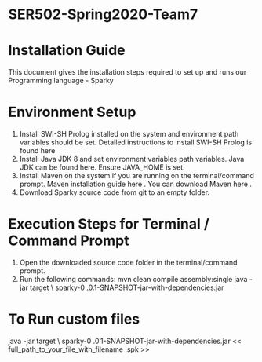 # SER502-Spring2020-Team7

# Installation Guide
This document gives the installation steps required to set up and runs our Programming
language - Sparky
# Environment Setup
1. Install SWI-SH Prolog installed on the system and environment path variables should be
set. Detailed instructions to install SWI-SH Prolog is found here
2. Install Java JDK 8 and set environment variables path variables. Java JDK can be found
here. Ensure JAVA_HOME is set.
3. Install Maven on the system if you are running on the terminal/command prompt. Maven
installation guide here . You can download Maven here .
4. Download Sparky source code from git to an empty folder.
# Execution Steps for Terminal / Command Prompt
1. Open the downloaded source code folder in the terminal/command prompt.
2. Run the following commands:
mvn clean compile assembly:single
java -jar target \ sparky-0 .0.1-SNAPSHOT-jar-with-dependencies.jar
# To Run custom files
java -jar target \ sparky-0 .0.1-SNAPSHOT-jar-with-dependencies.jar
<< full_path_to_your_file_with_filename .spk >>
